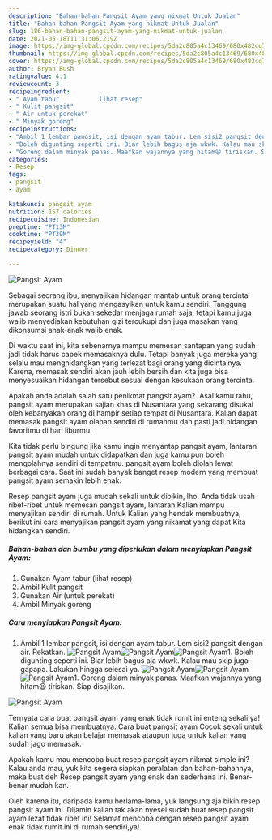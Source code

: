 ```yaml
---
description: "Bahan-bahan Pangsit Ayam yang nikmat Untuk Jualan"
title: "Bahan-bahan Pangsit Ayam yang nikmat Untuk Jualan"
slug: 186-bahan-bahan-pangsit-ayam-yang-nikmat-untuk-jualan
date: 2021-05-18T11:31:06.219Z
image: https://img-global.cpcdn.com/recipes/5da2c805a4c13469/680x482cq70/pangsit-ayam-foto-resep-utama.jpg
thumbnail: https://img-global.cpcdn.com/recipes/5da2c805a4c13469/680x482cq70/pangsit-ayam-foto-resep-utama.jpg
cover: https://img-global.cpcdn.com/recipes/5da2c805a4c13469/680x482cq70/pangsit-ayam-foto-resep-utama.jpg
author: Bryan Bush
ratingvalue: 4.1
reviewcount: 3
recipeingredient:
- " Ayam tabur           lihat resep"
- " Kulit pangsit"
- " Air untuk perekat"
- " Minyak goreng"
recipeinstructions:
- "Ambil 1 lembar pangsit, isi dengan ayam tabur. Lem sisi2 pangsit dengan air. Rekatkan."
- "Boleh digunting seperti ini. Biar lebih bagus aja wkwk. Kalau mau skip juga gapapa. Lakukan hingga selesai ya."
- "Goreng dalam minyak panas. Maafkan wajannya yang hitam😆 tiriskan. Siap disajikan."
categories:
- Resep
tags:
- pangsit
- ayam

katakunci: pangsit ayam 
nutrition: 157 calories
recipecuisine: Indonesian
preptime: "PT13M"
cooktime: "PT39M"
recipeyield: "4"
recipecategory: Dinner

---
```



![Pangsit Ayam](https://img-global.cpcdn.com/recipes/5da2c805a4c13469/680x482cq70/pangsit-ayam-foto-resep-utama.jpg)

Sebagai seorang ibu, menyajikan hidangan mantab untuk orang tercinta merupakan suatu hal yang mengasyikan untuk kamu sendiri. Tanggung jawab seorang istri bukan sekedar menjaga rumah saja, tetapi kamu juga wajib menyediakan kebutuhan gizi tercukupi dan juga masakan yang dikonsumsi anak-anak wajib enak.

Di waktu  saat ini, kita sebenarnya mampu memesan santapan yang sudah jadi tidak harus capek memasaknya dulu. Tetapi banyak juga mereka yang selalu mau menghidangkan yang terlezat bagi orang yang dicintainya. Karena, memasak sendiri akan jauh lebih bersih dan kita juga bisa menyesuaikan hidangan tersebut sesuai dengan kesukaan orang tercinta. 



Apakah anda adalah salah satu penikmat pangsit ayam?. Asal kamu tahu, pangsit ayam merupakan sajian khas di Nusantara yang sekarang disukai oleh kebanyakan orang di hampir setiap tempat di Nusantara. Kalian dapat memasak pangsit ayam olahan sendiri di rumahmu dan pasti jadi hidangan favoritmu di hari liburmu.

Kita tidak perlu bingung jika kamu ingin menyantap pangsit ayam, lantaran pangsit ayam mudah untuk didapatkan dan juga kamu pun boleh mengolahnya sendiri di tempatmu. pangsit ayam boleh diolah lewat berbagai cara. Saat ini sudah banyak banget resep modern yang membuat pangsit ayam semakin lebih enak.

Resep pangsit ayam juga mudah sekali untuk dibikin, lho. Anda tidak usah ribet-ribet untuk memesan pangsit ayam, lantaran Kalian mampu menyajikan sendiri di rumah. Untuk Kalian yang hendak membuatnya, berikut ini cara menyajikan pangsit ayam yang nikamat yang dapat Kita hidangkan sendiri.

<!--inarticleads1-->

##### Bahan-bahan dan bumbu yang diperlukan dalam menyiapkan Pangsit Ayam:

1. Gunakan  Ayam tabur           (lihat resep)
1. Ambil  Kulit pangsit
1. Gunakan  Air (untuk perekat)
1. Ambil  Minyak goreng




<!--inarticleads2-->

##### Cara menyiapkan Pangsit Ayam:

1. Ambil 1 lembar pangsit, isi dengan ayam tabur. Lem sisi2 pangsit dengan air. Rekatkan.
<img src="https://img-global.cpcdn.com/steps/f41480c066c91f11/160x128cq70/pangsit-ayam-langkah-memasak-1-foto.jpg" alt="Pangsit Ayam"><img src="https://img-global.cpcdn.com/steps/e5c45646a8250f8e/160x128cq70/pangsit-ayam-langkah-memasak-1-foto.jpg" alt="Pangsit Ayam"><img src="https://img-global.cpcdn.com/steps/117e9ecd4f7112da/160x128cq70/pangsit-ayam-langkah-memasak-1-foto.jpg" alt="Pangsit Ayam">1. Boleh digunting seperti ini. Biar lebih bagus aja wkwk. Kalau mau skip juga gapapa. Lakukan hingga selesai ya.
<img src="https://img-global.cpcdn.com/steps/98110b7f6609df07/160x128cq70/pangsit-ayam-langkah-memasak-2-foto.jpg" alt="Pangsit Ayam"><img src="https://img-global.cpcdn.com/steps/200b35e78c4004f4/160x128cq70/pangsit-ayam-langkah-memasak-2-foto.jpg" alt="Pangsit Ayam"><img src="https://img-global.cpcdn.com/steps/305f3a68c94f5a7c/160x128cq70/pangsit-ayam-langkah-memasak-2-foto.jpg" alt="Pangsit Ayam">1. Goreng dalam minyak panas. Maafkan wajannya yang hitam😆 tiriskan. Siap disajikan.
<img src="https://img-global.cpcdn.com/steps/6cd1af9306985b31/160x128cq70/pangsit-ayam-langkah-memasak-3-foto.jpg" alt="Pangsit Ayam">



Ternyata cara buat pangsit ayam yang enak tidak rumit ini enteng sekali ya! Kalian semua bisa membuatnya. Cara buat pangsit ayam Cocok sekali untuk kalian yang baru akan belajar memasak ataupun juga untuk kalian yang sudah jago memasak.

Apakah kamu mau mencoba buat resep pangsit ayam nikmat simple ini? Kalau anda mau, yuk kita segera siapkan peralatan dan bahan-bahannya, maka buat deh Resep pangsit ayam yang enak dan sederhana ini. Benar-benar mudah kan. 

Oleh karena itu, daripada kamu berlama-lama, yuk langsung aja bikin resep pangsit ayam ini. Dijamin kalian tak akan nyesel sudah buat resep pangsit ayam lezat tidak ribet ini! Selamat mencoba dengan resep pangsit ayam enak tidak rumit ini di rumah sendiri,ya!.

